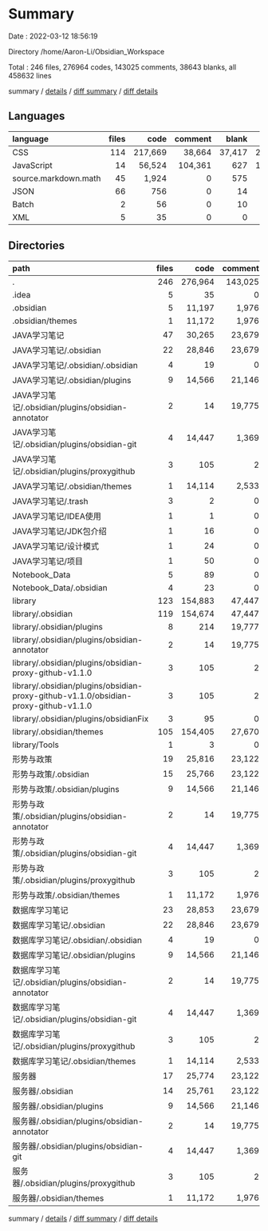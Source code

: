 # Summary

Date : 2022-03-12 18:56:19

Directory /home/Aaron-Li/Obsidian_Workspace

Total : 246 files,  276964 codes, 143025 comments, 38643 blanks, all 458632 lines

summary / [details](details.md) / [diff summary](diff.md) / [diff details](diff-details.md)

## Languages
| language | files | code | comment | blank | total |
| :--- | ---: | ---: | ---: | ---: | ---: |
| CSS | 114 | 217,669 | 38,664 | 37,417 | 293,750 |
| JavaScript | 14 | 56,524 | 104,361 | 627 | 161,512 |
| source.markdown.math | 45 | 1,924 | 0 | 575 | 2,499 |
| JSON | 66 | 756 | 0 | 14 | 770 |
| Batch | 2 | 56 | 0 | 10 | 66 |
| XML | 5 | 35 | 0 | 0 | 35 |

## Directories
| path | files | code | comment | blank | total |
| :--- | ---: | ---: | ---: | ---: | ---: |
| . | 246 | 276,964 | 143,025 | 38,643 | 458,632 |
| .idea | 5 | 35 | 0 | 0 | 35 |
| .obsidian | 5 | 11,197 | 1,976 | 2,123 | 15,296 |
| .obsidian/themes | 1 | 11,172 | 1,976 | 2,123 | 15,271 |
| JAVA学习笔记 | 47 | 30,265 | 23,679 | 2,725 | 56,669 |
| JAVA学习笔记/.obsidian | 22 | 28,846 | 23,679 | 2,361 | 54,886 |
| JAVA学习笔记/.obsidian/.obsidian | 4 | 19 | 0 | 0 | 19 |
| JAVA学习笔记/.obsidian/plugins | 9 | 14,566 | 21,146 | 185 | 35,897 |
| JAVA学习笔记/.obsidian/plugins/obsidian-annotator | 2 | 14 | 19,775 | 2 | 19,791 |
| JAVA学习笔记/.obsidian/plugins/obsidian-git | 4 | 14,447 | 1,369 | 154 | 15,970 |
| JAVA学习笔记/.obsidian/plugins/proxygithub | 3 | 105 | 2 | 29 | 136 |
| JAVA学习笔记/.obsidian/themes | 1 | 14,114 | 2,533 | 2,176 | 18,823 |
| JAVA学习笔记/.trash | 3 | 2 | 0 | 2 | 4 |
| JAVA学习笔记/IDEA使用 | 1 | 1 | 0 | 0 | 1 |
| JAVA学习笔记/JDK包介绍 | 1 | 16 | 0 | 1 | 17 |
| JAVA学习笔记/设计模式 | 1 | 24 | 0 | 7 | 31 |
| JAVA学习笔记/项目 | 1 | 50 | 0 | 4 | 54 |
| Notebook_Data | 5 | 89 | 0 | 0 | 89 |
| Notebook_Data/.obsidian | 4 | 23 | 0 | 0 | 23 |
| library | 123 | 154,883 | 47,447 | 26,776 | 229,106 |
| library/.obsidian | 119 | 154,674 | 47,447 | 26,741 | 228,862 |
| library/.obsidian/plugins | 8 | 214 | 19,777 | 65 | 20,056 |
| library/.obsidian/plugins/obsidian-annotator | 2 | 14 | 19,775 | 2 | 19,791 |
| library/.obsidian/plugins/obsidian-proxy-github-v1.1.0 | 3 | 105 | 2 | 29 | 136 |
| library/.obsidian/plugins/obsidian-proxy-github-v1.1.0/obsidian-proxy-github-v1.1.0 | 3 | 105 | 2 | 29 | 136 |
| library/.obsidian/plugins/obsidianFix | 3 | 95 | 0 | 34 | 129 |
| library/.obsidian/themes | 105 | 154,405 | 27,670 | 26,676 | 208,751 |
| library/Tools | 1 | 3 | 0 | 0 | 3 |
| 形势与政策 | 19 | 25,816 | 23,122 | 2,316 | 51,254 |
| 形势与政策/.obsidian | 15 | 25,766 | 23,122 | 2,308 | 51,196 |
| 形势与政策/.obsidian/plugins | 9 | 14,566 | 21,146 | 185 | 35,897 |
| 形势与政策/.obsidian/plugins/obsidian-annotator | 2 | 14 | 19,775 | 2 | 19,791 |
| 形势与政策/.obsidian/plugins/obsidian-git | 4 | 14,447 | 1,369 | 154 | 15,970 |
| 形势与政策/.obsidian/plugins/proxygithub | 3 | 105 | 2 | 29 | 136 |
| 形势与政策/.obsidian/themes | 1 | 11,172 | 1,976 | 2,123 | 15,271 |
| 数据库学习笔记 | 23 | 28,853 | 23,679 | 2,364 | 54,896 |
| 数据库学习笔记/.obsidian | 22 | 28,846 | 23,679 | 2,361 | 54,886 |
| 数据库学习笔记/.obsidian/.obsidian | 4 | 19 | 0 | 0 | 19 |
| 数据库学习笔记/.obsidian/plugins | 9 | 14,566 | 21,146 | 185 | 35,897 |
| 数据库学习笔记/.obsidian/plugins/obsidian-annotator | 2 | 14 | 19,775 | 2 | 19,791 |
| 数据库学习笔记/.obsidian/plugins/obsidian-git | 4 | 14,447 | 1,369 | 154 | 15,970 |
| 数据库学习笔记/.obsidian/plugins/proxygithub | 3 | 105 | 2 | 29 | 136 |
| 数据库学习笔记/.obsidian/themes | 1 | 14,114 | 2,533 | 2,176 | 18,823 |
| 服务器 | 17 | 25,774 | 23,122 | 2,314 | 51,210 |
| 服务器/.obsidian | 14 | 25,761 | 23,122 | 2,308 | 51,191 |
| 服务器/.obsidian/plugins | 9 | 14,566 | 21,146 | 185 | 35,897 |
| 服务器/.obsidian/plugins/obsidian-annotator | 2 | 14 | 19,775 | 2 | 19,791 |
| 服务器/.obsidian/plugins/obsidian-git | 4 | 14,447 | 1,369 | 154 | 15,970 |
| 服务器/.obsidian/plugins/proxygithub | 3 | 105 | 2 | 29 | 136 |
| 服务器/.obsidian/themes | 1 | 11,172 | 1,976 | 2,123 | 15,271 |

summary / [details](details.md) / [diff summary](diff.md) / [diff details](diff-details.md)